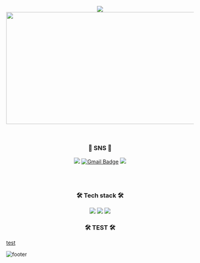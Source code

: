 <p align="center">
  <img src="https://capsule-render.vercel.app/api?type=slice&color=c0f4f9&height=150&text=Hello%20World&desc=Welcome%20to%20my%20GitHub&descAlignY=80&descSize=20" />
  <img src="https://media.giphy.com/media/dWesBcTLavkZuG35MI/giphy.gif" width="600" height="300"/>
</p>
</br>
<h3 align="center"> 💌 SNS 💌 </h3>
<p align="center">
  <a href="#" target="_blank"><img src="https://img.shields.io/badge/instagram-%23E4405F?style=for-the-badge&logo=instagram&logoColor=white"></a>
  <a href="mailto:mmmzm3@gmail.com" target="_blank"><img alt="Gmail Badge" src="https://img.shields.io/badge/gmail-%23EA4335?style=for-the-badge&logo=gmail&logoColor=white"></a>
  <a href="#" target="_blank"><img src="https://img.shields.io/badge/notion-%23000000?style=for-the-badge&logo=notion&logoColor=white"></a>
</p>


</br>
</br>
<h3 align="center"> 🛠 Tech stack 🛠 </h3>
<p align="center"> 
  <img src="https://img.shields.io/badge/eclipse-%232C2255?style=for-the-badge&logo=eclipse&logoColor=white">
  <img src ="https://img.shields.io/badge/java-3776AB.svg?&style=for-the-badge&logo=java&logoColor=white"/>
  <img src="https://img.shields.io/badge/spring-%236DB33F?style=for-the-badge&logo=spring&logoColor=white">

<h3 align="center"> 🛠 TEST 🛠 </h3>
<p>
  <a href="http://127.0.0.1:5500/index.html">test</a>
</p>


![footer](https://capsule-render.vercel.app/api?type=slice&height=200&color=c0f4f9&section=footer&reversal=false)

